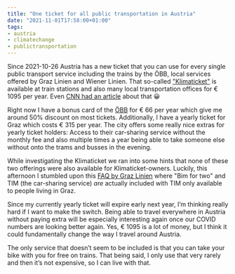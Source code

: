 ```yaml
---
title: "One ticket for all public transportation in Austria"
date: "2021-11-01T17:58:00+01:00"
tags:
- austria
- climatechange
- publictransportation
---
```


Since 2021-10-26 Austria has a new ticket that you can use for every single public transport service including the trains by the ÖBB, local services offered by Graz Linien and Wiener Linien. That so-called ["Klimaticket"](https://klimaticket.at) is available at train stations and also many local transportation offices for € 1095 per year. Even [CNN had an article](https://edition.cnn.com/travel/article/austria-klimaticket/index.html?utm_source=twCNN&utm_medium=social&utm_term=link&utm_content=2021-10-26T16%3A31%3A07) about that 😀

Right now I have a bonus card of the [ÖBB](https://oebb.at) for € 66 per year which give me around 50% discount on most tickets. Additionally, I have a yearly ticket for Graz which costs € 315 per year. The city offers some really nice extras for yearly ticket holders: Access to their car-sharing service without the monthly fee and also multiple times a year being able to take someone else without onto the trams and busses in the evening.

While investigating the Klimaticket we ran into some hints that none of these two offerings were also available for Klimaticket-owners. Luckily, this afternoon I stumbled upon this [FAQ by Graz Linien](https://www.holding-graz.at/wp-content/uploads/2021/10/FAQ-Klimaticket-Oesterreich-1.pdf) where "Bim for two" and TIM (the car-sharing service) *are* actually included with TIM only available to people living in Graz.

Since my currently yearly ticket will expire early next year, I’m thinking really hard if I want to make the switch. Being able to travel everywhere in Austria without paying extra will be especially interesting again once our COVID numbers are looking better again. Yes, € 1095 is a lot of money, but I think it could fundamentally change the way I travel around Austria.

The only service that doesn’t seem to be included is that you can take your bike with you for free on trains. That being said, I only use that very rarely and then it’s not expensive, so I can live with that.